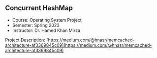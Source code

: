 ## Concurrent HashMap
- Course: Operating System Project
- Semester: Spring 2023
- Instructor: Dr. Hamed Khan Mirza

Project Description: [https://medium.com/@hnasr/memcached-architecture-af3369845c09](https://medium.com/@hnasr/memcached-architecture-af3369845c09)